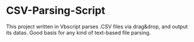 # CSV-Parsing-Script
This project written in Vbscript parses .CSV files via drag&amp;drop, and output its datas. Good basis for any kind of text-based file parsing.
